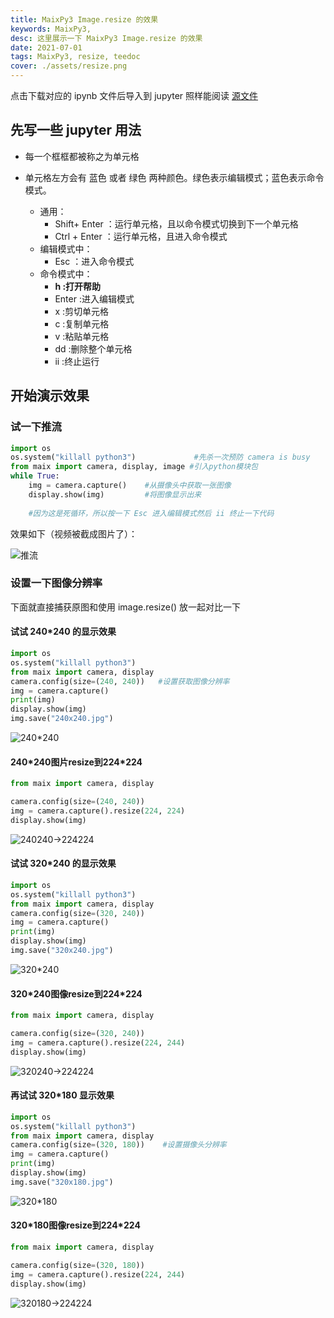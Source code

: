 ```yaml
---
title: MaixPy3 Image.resize 的效果
keywords: MaixPy3,
desc: 这里展示一下 MaixPy3 Image.resize 的效果
date: 2021-07-01
tags: MaixPy3, resize, teedoc
cover: ./assets/resize.png
---
```


点击下载对应的 ipynb 文件后导入到 jupyter 照样能阅读 [源文件](https://dl.sipeed.com/fileList/others/wiki_news/maixpy3_resize/camera_resize.ipynb)

<!-- more -->

## 先写一些 jupyter 用法

- 每一个框框都被称之为单元格

- 单元格左方会有 蓝色 或者 绿色 两种颜色。绿色表示编辑模式；蓝色表示命令模式。
    - 通用：
        - Shift+ Enter ：运行单元格，且以命令模式切换到下一个单元格
        - Ctrl + Enter ：运行单元格，且进入命令模式
    - 编辑模式中：
        - Esc       ：进入命令模式
    - 命令模式中：
        - **h    :打开帮助**
        - Enter :进入编辑模式
        - x    :剪切单元格
        - c    :复制单元格
        - v    :粘贴单元格
        - dd   :删除整个单元格
        - ii   :终止运行 

## 开始演示效果

### 试一下推流

```python
import os
os.system("killall python3")             #先杀一次预防 camera is busy
from maix import camera, display, image #引入python模块包
while True:
    img = camera.capture()    #从摄像头中获取一张图像
    display.show(img)         #将图像显示出来
    
    #因为这是死循环，所以按一下 Esc 进入编辑模式然后 ii 终止一下代码
```

效果如下（视频被截成图片了）：

![推流](./assets/forever_show.jpeg)

### 设置一下图像分辨率

下面就直接捕获原图和使用 image.resize() 放一起对比一下

#### 试试 240*240 的显示效果

``` python
import os
os.system("killall python3")
from maix import camera, display
camera.config(size=(240, 240))   #设置获取图像分辨率
img = camera.capture()
print(img)
display.show(img)
img.save("240x240.jpg")
```

![240*240](./assets/240_240.jpeg)

#### 240\*240图片resize到224\*224

```python
from maix import camera, display

camera.config(size=(240, 240))
img = camera.capture().resize(224, 224)
display.show(img)
```

![240*240->224*224](./assets/240_240_224_224.png)

#### 试试 320*240 的显示效果

```python
import os
os.system("killall python3")
from maix import camera, display
camera.config(size=(320, 240))
img = camera.capture()
print(img)
display.show(img)
img.save("320x240.jpg")
```

![320*240](./assets/320_240.jpeg)

#### 320\*240图像resize到224\*224

```python
from maix import camera, display

camera.config(size=(320, 240))
img = camera.capture().resize(224, 244)
display.show(img)
```

![320*240->224*224](./assets/320_240_224_224.png)

#### 再试试 320*180 显示效果

```python
import os
os.system("killall python3")
from maix import camera, display
camera.config(size=(320, 180))    #设置摄像头分辨率
img = camera.capture()
print(img)
display.show(img)
img.save("320x180.jpg")
```

![320*180](./assets/320_180.jpeg)

#### 320\*180图像resize到224\*224

```python
from maix import camera, display

camera.config(size=(320, 180))
img = camera.capture().resize(224, 244)
display.show(img)
```

![320*180->224*224](./assets/320_180_224_224.png)